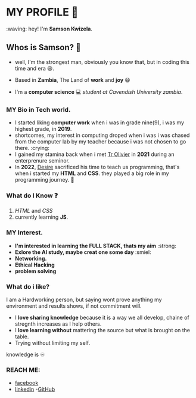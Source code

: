 # MY PROFILE :man:
 :waving: hey! I'm **Samson Kwizela**.

 ## Whos is Samson? :thinking:
 - well, I'm the strongest man, obviously you know that, but in coding this time and era :laughing:.
 - Based in **Zambia**, The Land of **work** and **joy** :smile:

- I'm a **computer science** :computer: *student at Cavendish University zambia*.

### MY Bio in Tech world.
- I started liking **computer work** when i was in grade nine(9), i was my highest grade, in **2019**. 
- shortcomes, my interest in computing droped when i was i was chased from the computer lab by my teacher because  i was not chosen to go there. :crying:
- I gained my stamina back when i met [Tr Olivier](https://www.linkedin.com/in/olivierjm/?originalSubdomain=zm) in **2021** during an enterprenure seminor. 
- In **2022**, [Desire]() sacrificed his time to teach us programming, that's when i started my **HTML** and **CSS**.
 they played a big role in my programming journey. :pray:

### What do I Know :question:
1. *HTML* and *CSS*
2. currently learning **JS**.
     
### MY Interest.
- **I'm interested in learning the **FULL STACK**, thats my aim** :strong:
- **Exlore the AI study, maybe creat one some day** :smiel:
- **Networking.**
- **Ethical Hacking**
- **problem solving**

### What do i like?

I am a Hardworking person, but saying wont prove anything my environment and results shows, if not commitment will.
- I **love sharing knowledge** because it is a way we all develop, chaine of stregnth increases as I help others.
- I **love learning without** mattering the source but what is brought on the table.
- Trying without limiting my self.

knowledge is :infinity: 


### REACH ME:
- [facebook](https://web.facebook.com/?_rdc=1&_rdr)
- [linkedin](https://www.linkedin.com/search/results/people/?firstName=Samson&lastName=Kwizera&origin=SEO_PSERP)
-[GitHub](https://github.com/SammyLoyalty/Ethical-hacking)
